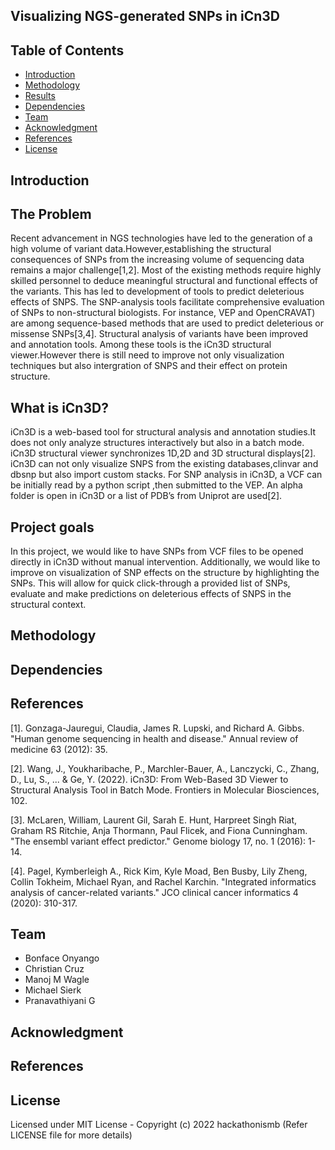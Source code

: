 ## Visualizing NGS-generated SNPs in iCn3D

## Table of Contents
- [Introduction](#Introduction)
- [Methodology](#Methodology)
- [Results](#Results)
- [Dependencies](#Dependencies)
- [Team](#Team)
- [Acknowledgment](#Acknowledgment)
- [References](#References)
- [License](#License)

## Introduction

## The Problem
Recent advancement in NGS technologies have led to the generation of a high volume of variant data.However,establishing the structural consequences of SNPs from the increasing volume of sequencing data remains a major challenge[1,2]. Most of the existing methods require highly skilled personnel to deduce meaningful structural and functional effects of the variants. This has led to development of tools to predict deleterious effects of SNPS. The SNP-analysis tools facilitate comprehensive evaluation of SNPs to non-structural biologists. For instance, VEP and OpenCRAVAT) are among sequence-based methods that are used to predict deleterious or missense SNPs[3,4]. Structural analysis of variants have been improved and annotation tools. Among these tools is the iCn3D structural viewer.However there is still  need to improve not only visualization techniques but also intergration of SNPS and their  effect on protein structure.

## What is  iCn3D? 
iCn3D is a web-based tool for structural analysis and annotation studies.It does not only analyze structures interactively but also in a batch mode. iCn3D structural viewer synchronizes  1D,2D and 3D structural displays[2]. iCn3D can not only visualize SNPS from the existing databases,clinvar and dbsnp but also import custom stacks. For SNP analysis in iCn3D, a VCF can be initially read by a python script ,then submitted to the VEP. An alpha folder is open in iCn3D or a list of PDB’s from Uniprot are used[2].

## Project goals
In this project, we would like to have SNPs from VCF files to be opened directly in iCn3D without manual intervention. Additionally, we would like to improve on visualization of SNP effects on the structure by highlighting the SNPs. This will allow for quick click-through a provided list of SNPs, evaluate and make predictions on deleterious effects of SNPS in the structural context.



## Methodology


## Dependencies

## References 
[1]. Gonzaga-Jauregui, Claudia, James R. Lupski, and Richard A. Gibbs. "Human genome sequencing in health and disease." Annual review of medicine 63 (2012): 35.

[2]. Wang, J., Youkharibache, P., Marchler-Bauer, A., Lanczycki, C., Zhang, D., Lu, S., ... & Ge, Y. (2022). iCn3D: From Web-Based 3D Viewer to Structural Analysis Tool in Batch Mode. Frontiers in Molecular Biosciences, 102.

[3]. McLaren, William, Laurent Gil, Sarah E. Hunt, Harpreet Singh Riat, Graham RS Ritchie, Anja Thormann, Paul Flicek, and Fiona Cunningham. "The ensembl variant effect predictor." Genome biology 17, no. 1 (2016): 1-14.

[4]. Pagel, Kymberleigh A., Rick Kim, Kyle Moad, Ben Busby, Lily Zheng, Collin Tokheim, Michael Ryan, and Rachel Karchin. "Integrated informatics analysis of cancer-related variants." JCO clinical cancer informatics 4 (2020): 310-317.

## Team 
- Bonface Onyango
- Christian Cruz
- Manoj M Wagle
- Michael Sierk
- Pranavathiyani G

## Acknowledgment


## References

## License
Licensed under MIT License - Copyright (c) 2022 hackathonismb (Refer LICENSE file for more details)

